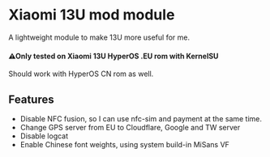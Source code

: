 # Xiaomi 13U mod module
A lightweight module to make 13U more useful for me.

#### ⚠Only tested on Xiaomi 13U HyperOS .EU rom with KernelSU

Should work with HyperOS CN rom as well.

## Features

* Disable NFC fusion, so I can use nfc-sim and payment at the same time.
* Change GPS server from EU to Cloudflare, Google and TW server
* Disable logcat
* Enable Chinese font weights, using system build-in MiSans VF

